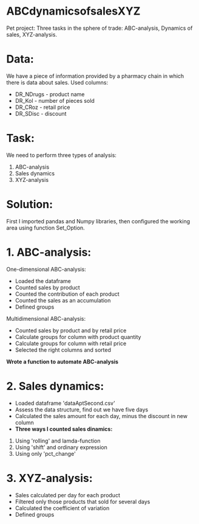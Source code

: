 # ABCdynamicsofsalesXYZ
Pet project: Three tasks in the sphere of trade: ABC-analysis, Dynamics of sales, XYZ-analysis.  
# Data:   
We have a piece of information provided by a pharmacy chain in which there is data about sales.
Used columns: 
  + DR_NDrugs - product name
  + DR_Kol - number of pieces sold
  + DR_CRoz - retail price
  + DR_SDisc - discount 
# Task:   
We need to perform three types of analysis: 
  1. ABC-analysis
  2. Sales dynamics
  3. XYZ-analysis
# Solution:
First I imported pandas and Numpy libraries, then configured the working area using function Set_Option.
# 1. ABC-analysis:  
One-dimensional ABC-analysis:  
  + Loaded the dataframe
  + Counted sales by product
  + Counted the contribution of each product
  + Counted the sales as an accumulation
  + Defined groups

Multidimensional ABC-analysis:
  + Counted sales by product and by retail price
  + Calculate groups for column with product quantity
  + Calculate groups for column with retail price
  + Selected the right columns and sorted

**Wrote a function to automate ABC-analysis**
# 2. Sales dynamics:
  + Loaded dataframe 'dataAptSecond.csv'
  + Assess the data structure, find out we have five days
  + Calculated the sales amount for each day, minus the discount in new column
  + **Three ways I counted sales dinamics:**
  <ol>
  <li>Using 'rolling' and lamda-function</li>
  <li>Using 'shift' and ordinary expression</li>
  <li>Using only 'pct_change'</li>
</ol>  

# 3. XYZ-analysis:   
  + Sales calculated per day for each product
  + Filtered only those products that sold for several days
  + Calculated the coefficient of variation
  + Defined groups
